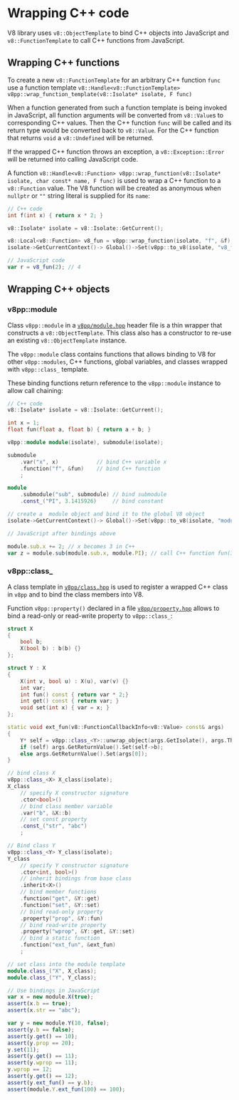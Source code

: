 # Wrapping C++ code

V8 library uses `v8::ObjectTemplate` to bind C++ objects into JavaScript
and `v8::FunctionTemplate` to call C++ functions from JavaScript.

## Wrapping C++ functions

To create a new `v8::FunctionTemplate` for an arbitrary C++ function `func`
use a function template `v8::Handle<v8::FunctionTemplate> v8pp::wrap_function_template(v8::Isolate* isolate, F func)`

When a function generated from such a function template is being invoked in
JavaScript, all function arguments will be converted from `v8::Value`s to
corresponding C++ values. Then the C++ function `func` will be called and its
return type would be converted back to `v8::Value`. For the C++ function
that returns `void` a `v8::Undefined` will be returned.

If the wrapped C++ function throws an exception, a `v8::Exception::Error` will
be returned into calling JavaScript code.

A function `v8::Handle<v8::Function> v8pp::wrap_function(v8::Isolate* isolate, char const* name, F func)`
is used to wrap a C++ function to a `v8::Function` value. The V8 function will
be created as anonymous when `nullptr` or `""` string literal is supplied for
its `name`:

```c++
// C++ code
int f(int x) { return x * 2; }

v8::Isolate* isolate = v8::Isolate::GetCurrent();

v8::Local<v8::Function> v8_fun = v8pp::wrap_function(isolate, "f", &f);
isolate->GetCurrentContext()-> Global()->Set(v8pp::to_v8(isolate, "v8_fun"), v8_fun);
```

```js
// JavaScript code
var r = v8_fun(2); // 4
```


## Wrapping C++ objects

### v8pp::module

Class `v8pp::module` in a [`v8pp/module.hpp`](../v8pp/module.hpp) header file
is a thin wrapper that constructs a `v8::ObjectTemplate`. This class also has
a constructor to re-use an existing `v8::ObjectTemplate` instance.

The `v8pp::module` class contains functions that allows binding to V8 for other
`v8pp::modules`, C++ functions, global variables, and classes wrapped
with `v8pp::class_` template.

These binding functions return reference to the `v8pp::module` instance to allow
call chaining:

```c++
// C++ code
v8::Isolate* isolate = v8::Isolate::GetCurrent();

int x = 1;
float fun(float a, float b) { return a + b; }

v8pp::module module(isolate), submodule(isolate);

submodule
	.var("x", x)            // bind C++ variable x
	.function("f", &fun)    // bind C++ function
	;

module
	.submodule("sub", submodule) // bind submodule
	.const_("PI", 3.1415926)     // bind constant

// create a  module object and bind it to the global V8 object
isolate->GetCurrentContext()-> Global()->Set(v8pp::to_v8(isolate, "module"), module.new_instance());
```

```js
// JavaScript after bindings above

module.sub.x += 2; // x becomes 3 in C++
var z = module.sub(module.sub.x, module.PI); // call C++ function fun(3, 3.1415926)
```


### v8pp::class_

A class template in [`v8pp/class.hpp`](../v8pp/class.hpp) is used to register
a wrapped C++ class in `v8pp` and to bind the class members into V8.

Function `v8pp::property()` declared in a file
[`v8pp/property.hpp`](../v8pp/property.hpp) allows to bind a read-only or
read-write property to `v8pp::class_`:


```c++
struct X
{
	bool b;
	X(bool b) : b(b) {}
};

struct Y : X
{
	X(int v, bool u) : X(u), var(v) {}
	int var;
	int fun() const { return var * 2;}
	int get() const { return var; }
	void set(int x) { var = x; } 
};

static void ext_fun(v8::FunctionCallbackInfo<v8::Value> const& args)
{
	Y* self = v8pp::class_<Y>::unwrap_object(args.GetIsolate(), args.This());
	if (self) args.GetReturnValue().Set(self->b);
	else args.GetReturnValue().Set(args[0]);
}

// bind class X
v8pp::class_<X> X_class(isolate);
X_class
	// specify X constructor signature
	.ctor<bool>()
	// bind class member variable
	.var("b", &X::b)
	// set const property
	.const_("str", "abc")
	;

// Bind class Y
v8pp::class_<Y> Y_class(isolate);
Y_class
	// specify Y constructor signature
	.ctor<int, bool>()
	// inherit bindings from base class
	.inherit<X>()
	// bind member functions
	.function("get", &Y::get)
	.function("set", &Y::set)
	// bind read-only property
	.property("prop", &Y::fun)
	// bind read-write property
	.property("wprop", &Y::get, &Y::set)
	// bind a static function
	.function("ext_fun", &ext_fun)
	;

// set class into the module template
module.class_("X", X_class);
module.class_("Y", Y_class);
```

```javascript
// Use bindings in JavaScript 
var x = new module.X(true);
assert(x.b == true);
assert(x.str == "abc");

var y = new module.Y(10, false);
assert(y.b == false);
assert(y.get() == 10);
assert(y.prop == 20);
y.set(11);
assert(y.get() == 11);
assert(y.wprop == 11);
y.wprop == 12;
assert(y.get() == 12);
assert(y.ext_fun() == y.b);
assert(module.Y.ext_fun(100) == 100);
```
